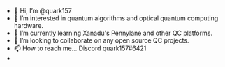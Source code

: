 - 👋 Hi, I’m @quark157
- 👀 I’m interested in quantum algorithms and optical quantum computing hardware.
- 🌱 I’m currently learning Xanadu's Pennylane and other QC platforms.
- 💞️ I’m looking to collaborate on any open source QC projects.
- 📫 How to reach me... Discord quark157#6421
- 

<!---
quark157/quark157 is a ✨ special ✨ repository because its `README.md` (this file) appears on your GitHub profile.
You can click the Preview link to take a look at your changes.
--->
